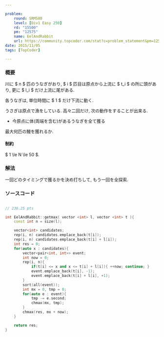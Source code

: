 ```yaml
---

problem:
    round: SRM580
    level: [Div1 Easy 250]
    rd: "15500"
    pm: "12575"
    name: EelAndRabbit
    url: https://community.topcoder.com/stat?c=problem_statement&pm=12575&rd=15500
date: 2015/11/05
tags: [TopCoder]

---
```


### 概要

川に $ n $ 匹のうなぎがおり, $ i $ 匹目は原点から上流に $ t_i $ の所に頭があり, 更に $ l_i $ だけ上流に尾がある.

各うなぎは, 単位時間に $ 1 $ だけ下流に動く.

うさぎは原点で漁をしている.
高々二回だけ, 次の動作をすることが出来る.

- 今原点に体(両端を含む)があるうなぎを全て獲る

最大何匹の鰻を獲れるか.

#### 制約

$ 1 \le N \le 50 $.

### 解法

一回どのタイミングで獲るかを決め打ちして, もう一回を全探索.

### ソースコード

~~~ cpp

// 236.25 pts

int EelAndRabbit::getmax( vector <int> l, vector <int> t ){
    const int n = size(l);

    vector<int> candidates;
    rep(i, n) candidates.emplace_back(t[i]);
    rep(i, n) candidates.emplace_back(t[i] + l[i]);
    int res = 0;
    for(auto x : candidates){
        vector<pair<int, int>> event;
        int now = 0;
        rep(i, n){
            if(t[i] <= x and x <= t[i] + l[i]){ ++now; continue; }
            event.emplace_back(t[i], -1);
            event.emplace_back(t[i] + l[i], +1);
        }
        sort(all(event));
        int mx = 0, tmp = 0;
        for(auto e : event){
            tmp -= e.second;
            chmax(mx, tmp);
        }
        chmax(res, mx + now);
    }

    return res;
}
~~~

